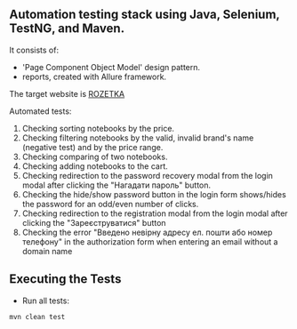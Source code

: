 ## Automation testing stack using Java, Selenium, TestNG, and Maven. 
It consists of:
- 'Page Component Object Model' design pattern. 
-  reports, created with Allure framework. 

The target website is [ROZETKA](https://rozetka.com.ua/ua/)

Automated tests:
1. Checking sorting notebooks by the price. 
2. Checking filtering notebooks by the valid, invalid brand's name (negative test) and by the price range.
3. Checking comparing of two notebooks. 
4. Checking adding notebooks to the cart. 
5. Checking redirection to the password recovery modal from the login modal after clicking the "Нагадати пароль" button.
6. Checking the hide/show password button in the login form shows/hides the password for an odd/even number of clicks.
7. Checking redirection to the registration modal from the login modal after clicking the "Зареєструватися" button
8. Checking the error "Введено невірну адресу ел. пошти або номер телефону" in the authorization form when entering an email without a domain name

## Executing the Tests

- Run all tests:
```shell
mvn clean test
```

